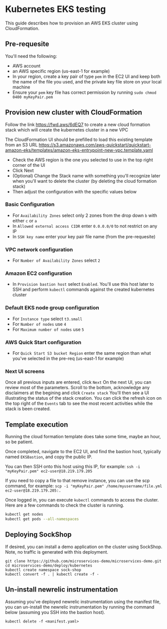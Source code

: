 # Kubernetes EKS testing

This guide describes how to provision an AWS EKS cluster using CloudFormation.

## Pre-requesite

You'll need the following:
* AWS account
* an AWS specific region (us-east-1 for example)
* In your region, create a key pair of type `pem` in the EC2 UI and keep both the name of the file you used, and the private key file store on your local machine
* Ensure your `pem` key file has correct permission by running `sudo chmod 0400 myKeyPair.pem`

## Provision new cluster with CloudFormation

Follow the link https://fwd.aws/6dEQ7 to create a new cloud formation stack which will create the kubernetes cluster in a new VPC

The CloudFormation UI should be prefilled to load this existing template from an S3 URL https://s3.amazonaws.com/aws-quickstart/quickstart-amazon-eks/templates/amazon-eks-entrypoint-new-vpc.template.yaml

* Check the AWS region is the one you selected to use in the top right corner of the UI
* Click Next
* (Optional) Change the Stack name with something you'll recognize later when you'll want to delete the cluster (by deleting the cloud formation stack)
* Then adjust the configuration with the specific values below

### Basic Configuration

* For `Availability Zones` select only 2 zones from the drop down `b` with either `c` or `a`
* In `Allowed external access CIDR` enter `0.0.0.0/0` to not restrict on any IP
* In `SSH key name` enter your key pair file name (from the pre-requesite)

### VPC network configuration

* For `Number of Availability Zones` select `2`

### Amazon EC2 configuration

* In `Provision bastion host` select `Enabled`. You'll use this host later to SSH and perform `kubectl` commands against the created kubernetes cluster

### Default EKS node group configuration

* For `Instance type` select `t3.small`
* For `Number of nodes` use `4`
* For `Maximum number of nodes` use `5`

### AWS Quick Start configuration

* For `Quick Start S3 bucket Region` enter the same region than what you've selected in the pre-req (us-east-1 for example)

### Next UI screens

Once all previous inputs are entered, click `Next`
On the next UI, you can review most of the parameters. Scroll to the bottom, acknowledge any disclaimers at the begining and click `Create stack`
You'll then see a UI illustrating the status of the stack creation. You can click the refresh icon on the top right of the `Events` tab to see the most recent activities while the stack is been created.

## Template execution

Running the cloud formation template does take some time, maybe an hour, so be patient.

Once completed, navigate to the EC2 UI, and find the bastion host, typically named `EKSBastion`, and copy the public IP.

You can then SSH onto this host using this IP, for example: `ssh -i "myKeyPair.pem" ec2-user@18.219.179.205`

If you need to copy a file to that remove instance, you can use the scp command, for example: `scp -i "myKeyPair.pem" /home/myusername/file.yml ec2-user@18.219.179.205:.`

Once logged in, you can execute `kubectl` commands to access the cluster. Here are a few commands to check the cluster is running.

```bash
kubectl get nodes
kubectl get pods --all-namespaces
```

## Deploying SockShop

If desired, you can install a demo application on the cluster using SockShop.
Note, no traffic is generated with this deployment.

```
git clone https://github.com/microservices-demo/microservices-demo.git
cd microservices-demo/deploy/kubernetes
kubectl create namespace sock-shop
kubectl convert -f . | kubectl create -f -
```

## Un-install newrelic instrumentation

Assuming you've deployed newrelic instrumentation using the manifest file, you can un-install the newrelic instrumentation by running the command below (assuming you SSH into the bastion host).

`kubectl delete -f <manifest.yaml>`
